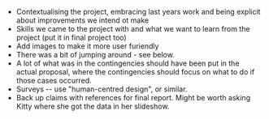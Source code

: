 - Contextualising the project, embracing last years work and being explicit about improvements we intend ot make
- Skills we came to the project with and what we want to learn from the project (put it in final project too)
- Add images to make it more user furiendly
- There was a bit of jumping around - see below.
- A lot of what was in the contingencies should have been put in the actual proposal, where the contingencies should focus on what to do if those cases occurred.
- Surveys -- use "human-centred design", or similar.
- Back up claims with references for final report. Might be worth asking Kitty where she got the data in her slideshow.
